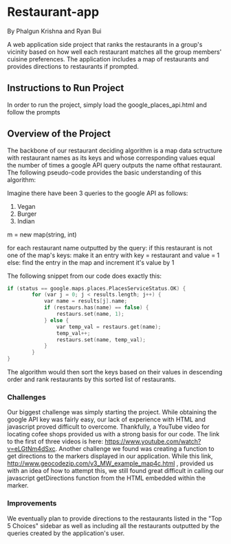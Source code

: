 # Restaurant-app

By Phalgun Krishna and Ryan Bui

A web application side project that ranks the restaurants in a group's vicinity based on how well each restaurant matches all the group members' cuisine preferences. The application includes a map of restaurants and provides directions to restaurants if prompted.

## Instructions to Run Project
In order to run the project, simply load the google_places_api.html and follow the prompts

## Overview of the Project
The backbone of our restaurant deciding algorithm is a map data sctructure with restaurant names as its keys and whose corresponding values equal the number of times a google API query outputs the name ofthat restaurant. The following pseudo-code provides the basic understanding of this algorithm:

Imagine there have been 3 queries to the google API as follows:
1. Vegan
2. Burger
3. Indian

m = new map(string, int)

for each restaurant name outputted by the query:
	if this restaurant is not one of the map's keys:
		 make it an entry with key = restaurant and value = 1
	else:
		find the entry in the map and increment it's value by 1

The following snippet from our code does exactly this:

```c
if (status == google.maps.places.PlacesServiceStatus.OK) {
		for (var j = 0; j < results.length; j++) {
			var name = results[j].name;
			if (restaurs.has(name) == false) {
				restaurs.set(name, 1);
			} else {
				var temp_val = restaurs.get(name);
				temp_val++;
				restaurs.set(name, temp_val);
			}
		}
}
```
The algorithm would then sort the keys based on their values in descending order and rank restaurants by this sorted list of restaurants. 

### Challenges
Our biggest challenge was simply starting the project. While obtaining the google API key was fairly easy, our lack of experience with HTML and javascript proved difficult to overcome. Thankfully, a YouTube video for locating cofee shops provided us with a strong basis for our code. The link to the first of three videos is here: https://www.youtube.com/watch?v=eLGtNm4dSxc. Another challenge we found was creating a function to get directions to the markers displayed in our application. While this link, http://www.geocodezip.com/v3_MW_example_map4c.html , provided us with an idea of how to attempt this, we still found great difficult in calling our javascript getDirections function from the HTML embedded within the marker. 

### Improvements
We eventually plan to provide directions to the restaurants listed in the "Top 5 Choices" sidebar as well as including all the restaurants outputted by the queries created by the application's user.

